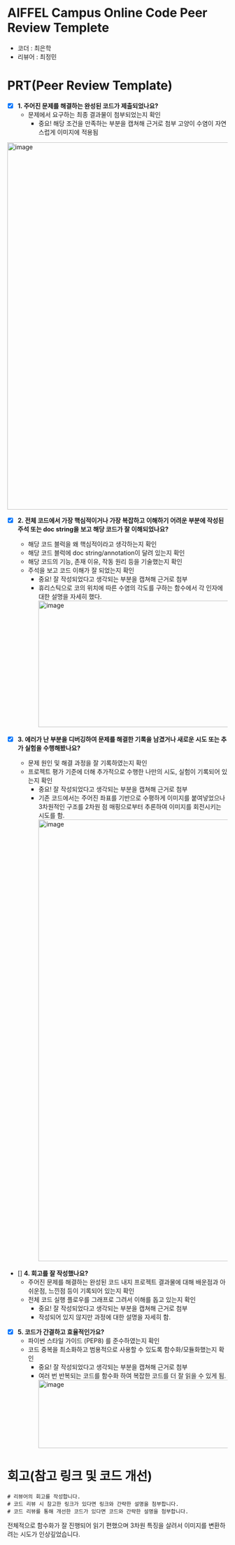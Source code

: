 # AIFFEL Campus Online Code Peer Review Templete
- 코더 : 최은학
- 리뷰어 : 최정민


# PRT(Peer Review Template)
- [X]  **1. 주어진 문제를 해결하는 완성된 코드가 제출되었나요?**
    - 문제에서 요구하는 최종 결과물이 첨부되었는지 확인
        - 중요! 해당 조건을 만족하는 부분을 캡쳐해 근거로 첨부
고양이 수염이 자연스럽게 이미지에 적용됨
<img width="744" height="839" alt="image" src="https://github.com/user-attachments/assets/07bdb183-58c9-49ed-b9db-d0bb942850c4" />

    
- [X]  **2. 전체 코드에서 가장 핵심적이거나 가장 복잡하고 이해하기 어려운 부분에 작성된 
주석 또는 doc string을 보고 해당 코드가 잘 이해되었나요?**
    - 해당 코드 블럭을 왜 핵심적이라고 생각하는지 확인
    - 해당 코드 블럭에 doc string/annotation이 달려 있는지 확인
    - 해당 코드의 기능, 존재 이유, 작동 원리 등을 기술했는지 확인
    - 주석을 보고 코드 이해가 잘 되었는지 확인
        - 중요! 잘 작성되었다고 생각되는 부분을 캡쳐해 근거로 첨부
        - 휴리스틱으로 코의 위치에 따른 수염의 각도를 구하는 함수에서 각 인자에 대한 설명을 자세히 했다.
          <img width="938" height="289" alt="image" src="https://github.com/user-attachments/assets/f5f20cde-370f-434b-8381-f9a50b0a3428" />

        
- [X]  **3. 에러가 난 부분을 디버깅하여 문제를 해결한 기록을 남겼거나
새로운 시도 또는 추가 실험을 수행해봤나요?**
    - 문제 원인 및 해결 과정을 잘 기록하였는지 확인
    - 프로젝트 평가 기준에 더해 추가적으로 수행한 나만의 시도, 
    실험이 기록되어 있는지 확인
        - 중요! 잘 작성되었다고 생각되는 부분을 캡쳐해 근거로 첨부
        - 기존 코드에서는 주어진 좌표를 기반으로 수평하게 이미지를 붙여넣었으나 3차원적인 구조를 2차원 점 매핑으로부터 추론하여 이미지를 회전시키는 시도를 함.
          <img width="1158" height="1009" alt="image" src="https://github.com/user-attachments/assets/eb24c2ca-b4e7-42b0-8e58-8569cf45aa98" />

        
- []  **4. 회고를 잘 작성했나요?**
    - 주어진 문제를 해결하는 완성된 코드 내지 프로젝트 결과물에 대해
    배운점과 아쉬운점, 느낀점 등이 기록되어 있는지 확인
    - 전체 코드 실행 플로우를 그래프로 그려서 이해를 돕고 있는지 확인
        - 중요! 잘 작성되었다고 생각되는 부분을 캡쳐해 근거로 첨부
        - 작성되어 있지 않지만 과정에 대한 설명을 자세히 함.
        
- [X]  **5. 코드가 간결하고 효율적인가요?**
    - 파이썬 스타일 가이드 (PEP8) 를 준수하였는지 확인
    - 코드 중복을 최소화하고 범용적으로 사용할 수 있도록 함수화/모듈화했는지 확인
        - 중요! 잘 작성되었다고 생각되는 부분을 캡쳐해 근거로 첨부
        - 여러 번 반복되는 코드를 함수화 하여 복잡한 코드를 더 잘 읽을 수 있게 됨.
          <img width="518" height="156" alt="image" src="https://github.com/user-attachments/assets/a2fae8bb-d3aa-4ac3-b147-2e9c6902aa9e" />


# 회고(참고 링크 및 코드 개선)
```
# 리뷰어의 회고를 작성합니다.
# 코드 리뷰 시 참고한 링크가 있다면 링크와 간략한 설명을 첨부합니다.
# 코드 리뷰를 통해 개선한 코드가 있다면 코드와 간략한 설명을 첨부합니다.
```
전체적으로 함수화가 잘 진행되어 읽기 편했으며 3차원 특징을 살려서 이미지를 변환하려는 시도가 인상깊었습니다.

